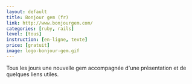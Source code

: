 ```yaml
---
layout: default
title: Bonjour gem (fr)
link: http://www.bonjourgem.com/
categories: [ruby, rails]
level: [tous]
instruction: [en-ligne, texte]
price: [gratuit]
image: logo-bonjour-gem.gif
---
```


Tous les jours une nouvelle gem accompagnée d'une présentation et de quelques liens utiles.
